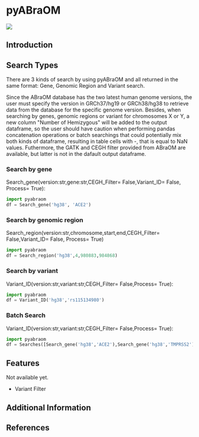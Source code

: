 # pyABraOM

![](https://img.shields.io/badge/python-v1.x-purple)

## Introduction


## Search Types

   There are 3 kinds of search by using pyABraOM and all returned in the same format: Gene, Genomic Region and Variant search.
   
   Since the ABraOM database has the two latest human genome versions, the user must specify the version in GRCh37/hg19 or GRCh38/hg38 to retrieve data from the database for the specific genome version. Besides, when searching by  genes, genomic regions or variant for chromosomes X or Y, a new column "Number of Hemizygous" will be added to the output dataframe, so the user should have caution when performing pandas concatenation operations or batch searchings that could potentially mix both kinds of dataframe, resulting in table cells with -, that is equal to NaN values. Futhermore, the GATK and CEGH filter provided from ABraOM are available, but latter is not in the dafault output dataframe.
   
   
### Search by gene

Search_gene(version:str,gene:str,CEGH_Filter= False,Variant_ID= False, Process= True):

```python
import pyabraom
df = Search_gene('hg38', 'ACE2')
```
### Search by  genomic region

Search_region(version:str,chromosome,start,end,CEGH_Filter= False,Variant_ID= False, Process= True)

```python
import pyabraom
df = Search_region('hg38',4,980883,984868)
```

### Search by  variant

Variant_ID(version:str,variant:str,CEGH_Filter= False,Process= True):

```python
import pyabraom
df = Variant_ID('hg38','rs115134980')
```

### Batch Search 

Variant_ID(version:str,variant:str,CEGH_Filter= False,Process= True):

```python
import pyabraom
df = Searches([Search_gene('hg38','ACE2'),Search_gene('hg38','TMPRSS2')])
```
## Features

Not available yet.
* Variant Filter

## Additional Information

## References

```
